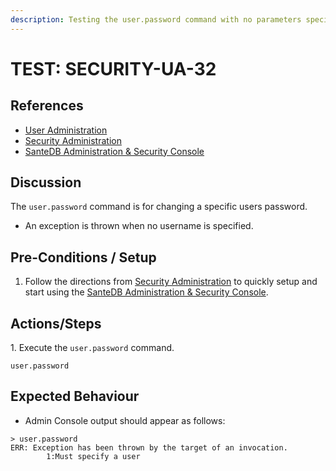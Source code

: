 ```yaml
---
description: Testing the user.password command with no parameters specified.
---
```


# TEST: SECURITY-UA-32

## References

* [User Administration](../../../../../operations/host-administration/santedb-icdr-admin-console/user-administration.md)
* [Security Administration](../../../../../operations/security-administration/#demo-environment) 
* [SanteDB Administration & Security Console](../../../../../operations/host-administration/santedb-icdr-admin-console/)

## Discussion

The `user.password` command is for changing a specific users password.

* An exception is thrown when no username is specified.

## Pre-Conditions / Setup

1. Follow the directions from [Security Administration](../../../../../operations/security-administration/#demo-environment) to quickly setup and start using the [SanteDB Administration & Security Console](../../../../../operations/host-administration/santedb-icdr-admin-console/).

## Actions/Steps

1\. Execute the `user.password` command.

```
user.password
```

## Expected Behaviour

* Admin Console output should appear as follows:

```
> user.password
ERR: Exception has been thrown by the target of an invocation.
        1:Must specify a user
```

